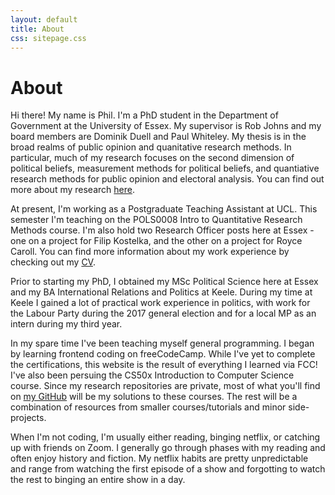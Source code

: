 ```yaml
---
layout: default
title: About
css: sitepage.css
---
```

# About

Hi there! My name is Phil. I'm a PhD student in the Department of Government at the University of Essex. My supervisor is Rob Johns and my board members are Dominik Duell and Paul Whiteley. My thesis is in the broad realms of public opinion and quanitative research methods. In particular, much of my research focuses on the second dimension of political beliefs, measurement methods for political beliefs, and quantiative research methods for public opinion and electoral analysis. You can find out more about my research [here](/research).

At present, I'm working as a Postgraduate Teaching Assistant at UCL. This semester I'm teaching on the POLS0008 Intro to Quantitative Research Methods course. I'm also hold two Research Officer posts here at Essex - one on a project for Filip Kostelka, and the other on a project for Royce Caroll. You can find more information about my work experience by checking out my [CV](/philswatton_cv.pdf).

Prior to starting my PhD, I obtained my MSc Political Science here at Essex and my BA International Relations and Politics at Keele. During my time at Keele I gained a lot of practical work experience in politics, with work for the Labour Party during the 2017 general election and for a local MP as an intern during my third year.

In my spare time I've been teaching myself general programming. I began by learning frontend coding on freeCodeCamp. While I've yet to complete the certifications, this website is the result of everything I learned via FCC! I've also been persuing the CS50x Introduction to Computer Science course. Since my research repositories are private, most of what you'll find on [my GitHub](https://github.com/philswatton) will be my solutions to these courses. The rest will be a combination of resources from smaller courses/tutorials and minor side-projects.

When I'm not coding, I'm usually either reading, binging netflix, or catching up with friends on Zoom. I generally go through phases with my reading and often enjoy history and fiction. My netflix habits are pretty unpredictable and range from watching the first episode of a show and forgotting to watch the rest to binging an entire show in a day.